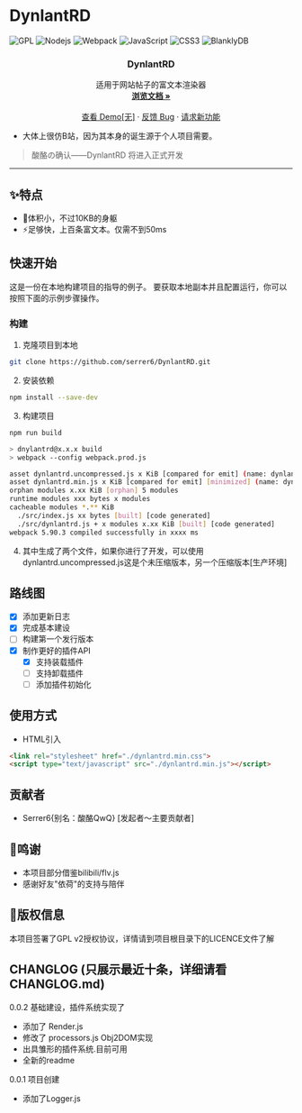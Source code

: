 # DynlantRD 
![GPL](https://img.shields.io/badge/License-GPLv2-blue?style=for-the-badge)
![Nodejs](https://img.shields.io/badge/Node.js-339933?style=for-the-badge&logo=Node.js&logoColor=white)
![Webpack](https://img.shields.io/badge/WEBPACK-8DD6F9?style=for-the-badge&logo=webpack&logoColor=white)
![JavaScript](https://img.shields.io/badge/JavaScript-F7DF1E?style=for-the-badge&logo=javascript&logoColor=black)
![CSS3](https://img.shields.io/badge/CSS3-1572B6?style=for-the-badge&logo=css3&logoColor=white)
![BlanklyDB](https://img.shields.io/badge/BlanklyDB--Project_OpenSource-2B2F64?style=for-the-badge&)

<div align="center">

  <h3 align="center">DynlantRD</h3>

  <p align="center">
    适用于网站帖子的富文本渲染器
    <br />
    <a href="https://github.com/serrer6/DynlantRD/tree/master/docs/README.md"><strong>浏览文档 »</strong></a>
    <br />
    <br />
    <a href="https://github.com/serrer6/DynlantRD">查看 Demo[无]</a>
    ·
    <a href="https://github.com/serrer6/DynlantRD/issues">反馈 Bug</a>
    ·
    <a href="https://github.com/serrer6/DynlantRD/issues">请求新功能</a>
  </p>
</div>


- 大体上很仿B站，因为其本身的诞生源于个人项目需要。
> 酸酪の确认——DynlantRD 将进入正式开发
---------

## :sparkles:特点
- :rocket:体积小，不过10KB的身躯
- :zap:足够快，上百条富文本。仅需不到50ms

## 快速开始
这是一份在本地构建项目的指导的例子。
要获取本地副本并且配置运行，你可以按照下面的示例步骤操作。
### 构建
1. 克隆项目到本地
```sh
git clone https://github.com/serrer6/DynlantRD.git
```
2. 安装依赖
```sh
npm install --save-dev
```
3. 构建项目
```sh
npm run build

> dnylantrd@x.x.x build
> webpack --config webpack.prod.js

asset dynlantrd.uncompressed.js x KiB [compared for emit] (name: dynlantrd.uncompressed)
asset dynlantrd.min.js x KiB [compared for emit] [minimized] (name: dynlantrd.min)
orphan modules x.xx KiB [orphan] 5 modules
runtime modules xxx bytes x modules
cacheable modules *.** KiB
  ./src/index.js xx bytes [built] [code generated]
  ./src/dynlantrd.js + x modules x.xx KiB [built] [code generated]
webpack 5.90.3 compiled successfully in xxxx ms
```
4. 其中生成了两个文件，如果你进行了开发，可以使用dynlantrd.uncompressed.js这是个未压缩版本，另一个压缩版本[生产环境]

## 路线图

- [x] 添加更新日志
- [x] 完成基本建设
- [ ] 构建第一个发行版本
- [x] 制作更好的插件API
  - [x] 支持装载插件
  - [ ] 支持卸载插件
  - [ ] 添加插件初始化

## 使用方式
- HTML引入
```html
<link rel="stylesheet" href="./dynlantrd.min.css">
<script type="text/javascript" src="./dynlantrd.min.js"></script>
```

## 贡献者
- Serrer6{别名：酸酪QwQ} [发起者～主要贡献者]

## 🎈鸣谢
- 本项目部分借鉴bilibili/flv.js
- 感谢好友"依荷"的支持与陪伴

## 📜版权信息
本项目签署了GPL v2授权协议，详情请到项目根目录下的LICENCE文件了解

## CHANGLOG (只展示最近十条，详细请看CHANGLOG.md)
0.0.2 基础建设，插件系统实现了
- 添加了 Render.js
- 修改了 processors.js Obj2DOM实现
- 出具雏形的插件系统.目前可用
- 全新的readme

0.0.1 项目创建
- 添加了Logger.js

